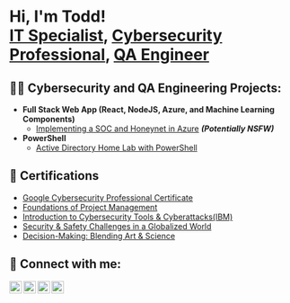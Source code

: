 <h1>Hi, I'm Todd! <br/><a href="https://github.com/Tjones521">IT Specialist</a>, <a href="www.linkedin.com/in/todd-jones-126265a0">Cybersecurity Professional</a>, <a href=>QA Engineer</a></h1>

<h2>👨‍💻 Cybersecurity and QA Engineering Projects:</h2>

- <b>Full Stack Web App (React, NodeJS, Azure, and Machine Learning Components)</b>
  - [Implementing a SOC and Honeynet in Azure](https://github.com/Tjones521/Catch-Attackers-From-Home-Lab) <b><i>(Potentially NSFW)</b></i>
- <b>PowerShell</b>
  - [Active Directory Home Lab with PowerShell](https://github.com/Tjones521/ActiveDirectoryLab)

<h2>📄 Certifications</h2>

  - [Google Cybersecurity Professional Certificate](https://coursera.org/share/38559a6899b76a6f825fb248a2ea33a0)
  - [Foundations of Project Management](https://coursera.org/share/f75594fea00a364b281974be13b13257)
  - [Introduction to Cybersecurity Tools & Cyberattacks(IBM)](https://coursera.org/share/553d834c5e2a8e6ccf43df4a339b4d06)
  - [Security & Safety Challenges in a Globalized World](https://coursera.org/share/5947481e1276d8818701dbcd1d5ddd0e)
  - [Decision-Making: Blending Art & Science](https://coursera.org/share/5ddb77f34dcc556cc8c1a84bbac066f8)

<h2> 🤳 Connect with me:</h2>

[<img align="left" alt="JoshMadakor | YouTube" width="22px" src="https://cdn.jsdelivr.net/npm/simple-icons@v3/icons/youtube.svg" />][youtube]
[<img align="left" alt="JoshMadakor | Twitter" width="22px" src="https://cdn.jsdelivr.net/npm/simple-icons@v3/icons/twitter.svg" />][twitter]
[<img align="left" alt="JoshMadakor | LinkedIn" width="22px" src="https://cdn.jsdelivr.net/npm/simple-icons@v3/icons/linkedin.svg" />][linkedin]
[<img align="left" alt="JoshMadakor | Instagram" width="22px" src="https://cdn.jsdelivr.net/npm/simple-icons@v3/icons/instagram.svg" />][instagram]

[twitter]: https://twitter.com/
[youtube]: https://youtube.com/@tyflyby1
[instagram]: https://www.instagram.com/tj0n35
[linkedin]: https://www.linkedin.com/in/todd-jones-126265a0/

<!--
**joshmadakor1/joshmadakor1** is a ✨ _special_ ✨ repository because its `README.md` (this file) appears on your GitHub profile.

Here are some ideas to get you started:

- 🔭 I’m currently working on ...
- 🌱 I’m currently learning ...
- 👯 I’m looking to collaborate on ...
- 🤔 I’m looking for help with ...
- 💬 Ask me about ...
- 📫 How to reach me: ...
- 😄 Pronouns: ...
- ⚡ Fun fact: ...
-->
